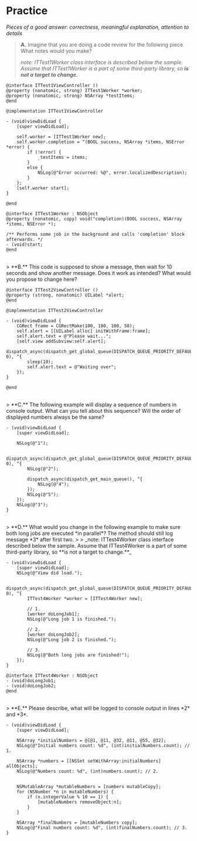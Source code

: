 # Practice

*Pieces of a good answer: correctness, meaningful explanation, attention to details*

> **A.** Imagine that you are doing a code review for the following piece. What notes would you make? 
>
> _note: ITTest1Worker class interface is described below the sample. Assume that ITTest1Worker is a part of some third-party library, so **is not a target to change.**_

```objc
@interface ITTest1ViewController ()
@property (nonatomic, strong) ITTest1Worker *worker;
@property (nonatomic, strong) NSArray *testItems;
@end

@implementation ITTest1ViewController

- (void)viewDidLoad {
    [super viewDidLoad];
    
    self.worker = [ITTest1Worker new];
    self.worker.completion = ^(BOOL success, NSArray *items, NSError *error) {
        if (!error) {
            _testItems = items;
        }
        else {
            NSLog(@"Error occurred: %@", error.localizedDescription);
        }
    };
    [self.worker start];
}

@end
```

```objc
@interface ITTest1Worker : NSObject
@property (nonatomic, copy) void(^completion)(BOOL success, NSArray *items, NSError *);

/** Performs some job in the background and calls 'completion' block afterwards. */
- (void)start;
@end
```
<br/>
> **B.** This code is supposed to show a message, then wait for 10 seconds and show another message. Does it work as intended? What would you propose to change here?

```objc
@interface ITTest2ViewController ()
@property (strong, nonatomic) UILabel *alert;
@end

@implementation ITTest2ViewController

- (void)viewDidLoad {
    CGRect frame = CGRectMake(100, 100, 100, 50);
    self.alert = [[UILabel alloc] initWithFrame:frame];
    self.alert.text = @"Please wait...";
    [self.view addSubview:self.alert];
    dispatch_async(dispatch_get_global_queue(DISPATCH_QUEUE_PRIORITY_DEFAULT, 0), ^{
        sleep(10);
        self.alert.text = @"Waiting over";
    });
}

@end
```
<br/>
> **C.** The following example will display a sequence of numbers in console output. What can you tell about this sequence? Will the order of displayed numbers always be the same?

```objc
- (void)viewDidLoad {
    [super viewDidLoad];
    
    NSLog(@"1");
    
    dispatch_async(dispatch_get_global_queue(DISPATCH_QUEUE_PRIORITY_DEFAULT, 0), ^{
        NSLog(@"2");
        
        dispatch_async(dispatch_get_main_queue(), ^{
            NSLog(@"4");
        });
        NSLog(@"5");
    });
    NSLog(@"3");
}
```
<br/>
> **D.** What would you change in the following example to make sure both long jobs are executed *in parallel*? The method should still log message *3* after first two.
>
> _note: ITTest4Worker class interface described below the sample. Assume that ITTest4Worker is a part of some third-party library, so **is not a target to change.**_

```objc
- (void)viewDidLoad {
    [super viewDidLoad];
    NSLog(@"View did load.");
    
    dispatch_async(dispatch_get_global_queue(DISPATCH_QUEUE_PRIORITY_DEFAULT, 0), ^{
        ITTest4Worker *worker = [ITTest4Worker new];
        
        // 1.
        [worker doLongJob1];
        NSLog(@"Long job 1 is finished.");
        
        // 2.
        [worker doLongJob2];
        NSLog(@"Long job 2 is finished.");
        
        // 3.
        NSLog(@"Both long jobs are finished!");
    });
}
```
```objc
@interface ITTest4Worker : NSObject
- (void)doLongJob1;
- (void)doLongJob2;
@end
```
<br/>
> **E.** Please describe, what will be logged to console output in lines *2* and *3*. 

```objc
- (void)viewDidLoad {
    [super viewDidLoad];
    
    NSArray *initialNumbers = @[@1, @11, @32, @11, @55, @32];
    NSLog(@"Initial numbers count: %d", (int)initialNumbers.count); // 1.
    
    NSArray *numbers = [[NSSet setWithArray:initialNumbers] allObjects];
    NSLog(@"Numbers count: %d", (int)numbers.count); // 2.
    
    
    NSMutableArray *mutableNumbers = [numbers mutableCopy];
    for (NSNumber *n in mutableNumbers) {
        if (n.integerValue % 10 == 1) {
            [mutableNumbers removeObject:n];
        }
    }
    
    NSArray *finalNumbers = [mutableNumbers copy];
    NSLog(@"Final numbers count: %d", (int)finalNumbers.count); // 3.
}
```
